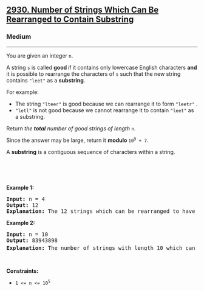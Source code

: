 <h2><a href="https://leetcode.com/problems/number-of-strings-which-can-be-rearranged-to-contain-substring">2930. Number of Strings Which Can Be Rearranged to Contain Substring</a></h2><h3>Medium</h3><hr><p>You are given an integer <code>n</code>.</p>

<p>A string <code>s</code> is called <strong>good </strong>if it contains only lowercase English characters <strong>and</strong> it is possible to rearrange the characters of <code>s</code> such that the new string contains <code>&quot;leet&quot;</code> as a <strong>substring</strong>.</p>

<p>For example:</p>

<ul>
	<li>The string <code>&quot;lteer&quot;</code> is good because we can rearrange it to form <code>&quot;leetr&quot;</code> .</li>
	<li><code>&quot;letl&quot;</code> is not good because we cannot rearrange it to contain <code>&quot;leet&quot;</code> as a substring.</li>
</ul>

<p>Return <em>the <strong>total</strong> number of good strings of length </em><code>n</code>.</p>

<p>Since the answer may be large, return it <strong>modulo </strong><code>10<sup>9</sup> + 7</code>.</p>

<p>A <strong>substring</strong> is a contiguous sequence of characters within a string.</p>

<div class="notranslate" style="all: initial;">&nbsp;</div>

<p>&nbsp;</p>
<p><strong class="example">Example 1:</strong></p>

<pre>
<strong>Input:</strong> n = 4
<strong>Output:</strong> 12
<strong>Explanation:</strong> The 12 strings which can be rearranged to have &quot;leet&quot; as a substring are: &quot;eelt&quot;, &quot;eetl&quot;, &quot;elet&quot;, &quot;elte&quot;, &quot;etel&quot;, &quot;etle&quot;, &quot;leet&quot;, &quot;lete&quot;, &quot;ltee&quot;, &quot;teel&quot;, &quot;tele&quot;, and &quot;tlee&quot;.
</pre>

<p><strong class="example">Example 2:</strong></p>

<pre>
<strong>Input:</strong> n = 10
<strong>Output:</strong> 83943898
<strong>Explanation:</strong> The number of strings with length 10 which can be rearranged to have &quot;leet&quot; as a substring is 526083947580. Hence the answer is 526083947580 % (10<sup>9</sup> + 7) = 83943898.
</pre>

<p>&nbsp;</p>
<p><strong>Constraints:</strong></p>

<ul>
	<li><code>1 &lt;= n &lt;= 10<sup>5</sup></code></li>
</ul>
